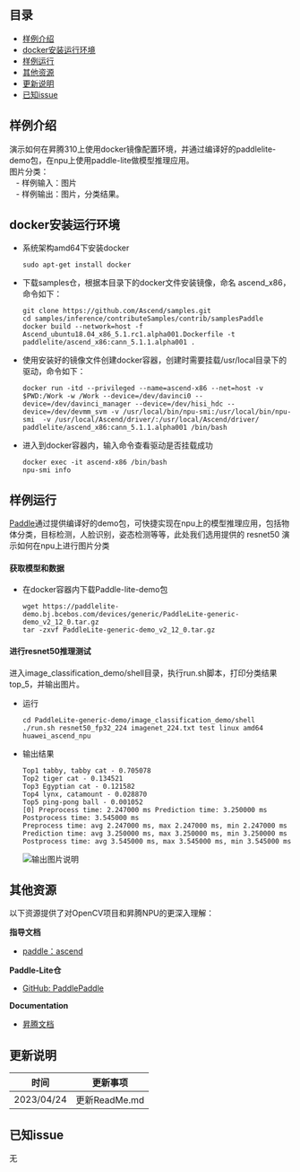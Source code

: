## 目录

  - [样例介绍](#样例介绍)
  - [docker安装运行环境](#docker安装运行环境)
  - [样例运行](#样例运行)
  - [其他资源](#其他资源)
  - [更新说明](#更新说明)
  - [已知issue](#已知issue)
    
## 样例介绍

  演示如何在昇腾310上使用docker镜像配置环境，并通过编译好的paddlelite-demo包，在npu上使用paddle-lite做模型推理应用。  
  图片分类：  
  &nbsp;&nbsp;    - 样例输入：图片  
  &nbsp;&nbsp;    - 样例输出：图片，分类结果。  

## docker安装运行环境

  - 系统架构amd64下安装docker
    ```
    sudo apt-get install docker
    ```
  - 下载samples仓，根据本目录下的docker文件安装镜像，命名 ascend_x86，命令如下：
    ```
    git clone https://github.com/Ascend/samples.git
    cd samples/inference/contributeSamples/contrib/samplesPaddle
    docker build --network=host -f Ascend_ubuntu18.04_x86_5.1.rc1.alpha001.Dockerfile -t paddlelite/ascend_x86:cann_5.1.1.alpha001 .
    ```
  - 使用安装好的镜像文件创建docker容器，创建时需要挂载/usr/local目录下的驱动，命令如下：
    ```
    docker run -itd --privileged --name=ascend-x86 --net=host -v $PWD:/Work -w /Work --device=/dev/davinci0 --device=/dev/davinci_manager --device=/dev/hisi_hdc --device=/dev/devmm_svm -v /usr/local/bin/npu-smi:/usr/local/bin/npu-smi  -v /usr/local/Ascend/driver/:/usr/local/Ascend/driver/ paddlelite/ascend_x86:cann_5.1.1.alpha001 /bin/bash
    ```
  - 进入到docker容器内，输入命令查看驱动是否挂载成功
    ```
    docker exec -it ascend-x86 /bin/bash
    npu-smi info
    ```

## 样例运行
  [Paddle](https://www.paddlepaddle.org.cn/lite/v2.12/demo_guides/huawei_ascend_npu.html)通过提供编译好的demo包，可快捷实现在npu上的模型推理应用，包括物体分类，目标检测，人脸识别，姿态检测等等，此处我们选用提供的 resnet50 演示如何在npu上进行图片分类

#### 获取模型和数据
  - 在docker容器内下载Paddle-lite-demo包
    ```
    wget https://paddlelite-demo.bj.bcebos.com/devices/generic/PaddleLite-generic-demo_v2_12_0.tar.gz
    tar -zxvf PaddleLite-generic-demo_v2_12_0.tar.gz
    ```

#### 进行resnet50推理测试
  进入image_classification_demo/shell目录，执行run.sh脚本，打印分类结果top_5，并输出图片。  
  - 运行
    ```
    cd PaddleLite-generic-demo/image_classification_demo/shell
    ./run.sh resnet50_fp32_224 imagenet_224.txt test linux amd64 huawei_ascend_npu
    ```    

  - 输出结果  
    ```
    Top1 tabby, tabby cat - 0.705078
    Top2 tiger cat - 0.134521
    Top3 Egyptian cat - 0.121582
    Top4 lynx, catamount - 0.028870
    Top5 ping-pong ball - 0.001052
    [0] Preprocess time: 2.247000 ms Prediction time: 3.250000 ms Postprocess time: 3.545000 ms
    Preprocess time: avg 2.247000 ms, max 2.247000 ms, min 2.247000 ms
    Prediction time: avg 3.250000 ms, max 3.250000 ms, min 3.250000 ms
    Postprocess time: avg 3.545000 ms, max 3.545000 ms, min 3.545000 ms
    ```    
    ![输出图片说明](https://obs-9be7.obs.cn-east-2.myhuaweicloud.com/contributeSamples/paddle/tabby_cat_output.jpg "tabby_cat_output.jpg")              

## 其他资源

以下资源提供了对OpenCV项目和昇腾NPU的更深入理解：

**指导文档**
- [paddle：ascend](https://www.paddlepaddle.org.cn/lite/v2.12/demo_guides/huawei_ascend_npu.html)

**Paddle-Lite仓**
- [GitHub: PaddlePaddle](https://github.com/PaddlePaddle/Paddle-Lite/)

**Documentation**

- [昇腾文档](https://www.hiascend.com/document?tag=community-developer)

## 更新说明
  | 时间 | 更新事项 |
|----|------|
| 2023/04/24 | 更新ReadMe.md|
  
## 已知issue
   无
